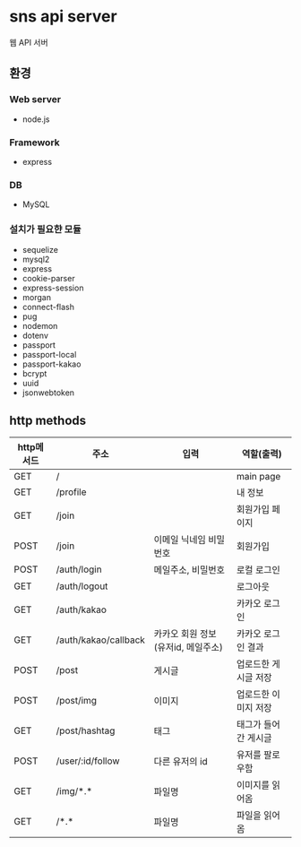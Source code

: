# sns api server
웹 API 서버
## 환경
### Web server
+ node.js
### Framework
+ express
### DB
+ MySQL
### 설치가 필요햔 모듈
+ sequelize
+ mysql2
+ express
+ cookie-parser
+ express-session
+ morgan
+ connect-flash
+ pug
+ nodemon
+ dotenv
+ passport
+ passport-local
+ passport-kakao
+ bcrypt
+ uuid
+ jsonwebtoken

## http methods
| http메서드   |      주소      |입력|  역할(출력) |
|-|-|-|-|
| GET    |/        || main page |
| GET    |/profile ||내 정보|
| GET    |/join    ||회원가입 페이지|
| POST   |/join    |이메일 닉네임 비밀번호|회원가입|
| POST   |/auth/login    |메일주소, 비밀번호|로컬 로그인|
| GET    |/auth/logout    ||로그아웃|
| GET    |/auth/kakao    ||카카오 로그인|
| GET    |/auth/kakao/callback    |카카오 회원 정보 (유저id, 메일주소)|카카오 로그인 결과|
| POST   |/post    |게시글|업로드한 게시글 저장|
| POST   |/post/img    |이미지|업로드한 이미지 저장|
| GET    |/post/hashtag    |태그|태그가 들어간 게시글|
| POST   |/user/:id/follow    |다른 유저의 id|유저를 팔로우함|
| GET    |/img/\*.\*        |파일명|이미지를 읽어옴|
| GET    |/\*.\*        |파일명|파일을 읽어옴|